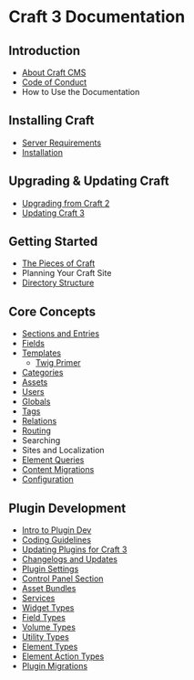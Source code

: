 Craft 3 Documentation
=====================

## Introduction

- [About Craft CMS](en/introduction.md)
- [Code of Conduct](en/coc.md)
- How to Use the Documentation

## Installing Craft

- [Server Requirements](en/requirements.md)
- [Installation](en/installation.md)

## Upgrading & Updating Craft

- [Upgrading from Craft 2](en/upgrade.md)
- [Updating Craft 3](en/updating.md)

## Getting Started

- [The Pieces of Craft](en/the-pieces-of-craft.md)
- Planning Your Craft Site
- [Directory Structure](en/directory-structure.md)

## Core Concepts

- [Sections and Entries](en/sections-and-entries.md)
- [Fields](en/fields.md)
- [Templates](en/templates.md)
  - [Twig Primer](en/twig-primer.md)
- [Categories](en/categories.md)
- [Assets](en/assets.md)
- [Users](en/users.md)
- [Globals](en/globals.md)
- [Tags](en/tags.md)
- [Relations](en/relations.md)
- [Routing](en/routing.md)
- Searching
- Sites and Localization
- [Element Queries](en/element-queries.md)
- [Content Migrations](en/content-migrations.md)
- [Configuration](en/configuration.md)


## Plugin Development

- [Intro to Plugin Dev](en/plugin-intro.md)
- [Coding Guidelines](en/coding-guidelines.md)
- [Updating Plugins for Craft 3](en/updating-plugins.md)
- [Changelogs and Updates](en/changelogs-and-updates.md)
- [Plugin Settings](en/plugin-settings.md)
- [Control Panel Section](en/cp-section.md)
- [Asset Bundles](en/asset-bundles.md)
- [Services](en/services.md)
- [Widget Types](en/widget-types.md)
- [Field Types](en/field-types.md)
- [Volume Types](en/volume-types.md)
- [Utility Types](en/utility-types.md)
- [Element Types](en/element-types.md)
- [Element Action Types](en/element-action-types.md)
- [Plugin Migrations](en/plugin-migrations.md)

